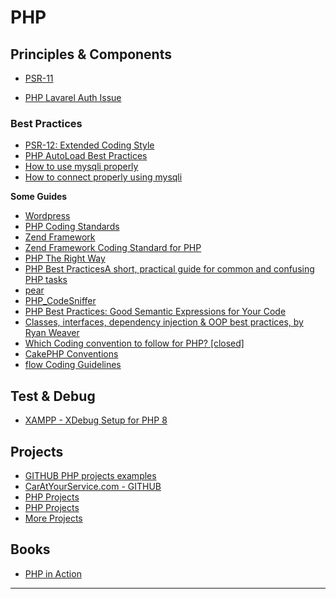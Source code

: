 PHP
=======================


Principles & Components
----------------------

- [PSR-11](https://github.com/php-fig/fig-standards/blob/master/accepted/PSR-11-container.md)

- [PHP Lavarel Auth Issue](https://stackoverflow.com/a/45603627/13903942)

### Best Practices

- [PSR-12: Extended Coding Style ](https://www.php-fig.org/psr/psr-12/)
- [PHP AutoLoad Best Practices](http://ditio.net/2008/11/13/php-autoload-best-practices/)
- [How to use mysqli properly](https://phpdelusions.net/mysqli)
- [How to connect properly using mysqli](https://phpdelusions.net/mysqli/mysqli_connect#error_handling)

**Some Guides**

- [Wordpress](https://codex.wordpress.org/WordPress_Coding_Standards)
- [PHP Coding Standards](https://developer.wordpress.org/coding-standards/wordpress-coding-standards/php/)
- [Zend Framework](https://framework.zend.com/manual/1.12/en/manual.html)
- [Zend Framework Coding Standard for PHP](https://framework.zend.com/manual/1.12/en/coding-standard.html)
- [PHP The Right Way](https://phptherightway.com)
- [PHP Best PracticesA short, practical guide for common and confusing PHP tasks](https://phpbestpractices.org)
- [pear](https://pear.php.net/manual/en/standards.bestpractices.php)
- [PHP_CodeSniffer](https://pear.php.net/package/PHP_CodeSniffer)
- [PHP Best Practices: Good Semantic Expressions for Your Code](https://scientya.com/php-best-practices-good-semantic-expressions-for-your-code-91914202ddcf)
- [Classes, interfaces, dependency injection & OOP best practices, by Ryan Weaver](https://netgen.io/learn/php-workshops/best-practices-in-php)
- [Which Coding convention to follow for PHP? [closed]](https://stackoverflow.com/q/139427/13903942)
- [CakePHP Conventions](https://book.cakephp.org/4/en/intro/conventions.html)
- [flow Coding Guidelines](https://flowframework.readthedocs.io/en/stable/TheDefinitiveGuide/PartV/CodingGuideLines/index.html)


Test & Debug
----------------------


- [XAMPP - XDebug Setup for PHP 8](https://odan.github.io/2020/12/03/xampp-xdebug-setup-php8.html)


Projects
----------------------

- [GITHUB PHP projects examples](https://github.com/topics/php-project-example)
- [CarAtYourService.com - GITHUB](https://github.com/Hritik21/CarAtYourService.com)
- [PHP Projects](https://code-projects.org/c/languages/project/phpprojects/)
- [PHP Projects](https://www.phptpoint.com/projects/erp-system-project-in-php-free-download/)
- [More Projects](https://download.code-projects.org/details/97b61777-5089-4b4f-841f-10e10be5859e)

Books
-----

- [PHP in Action](https://www.manning.com/books/php-in-action)

-----------------------------------------------------------------------------------------------------